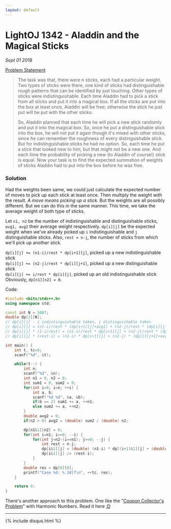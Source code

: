 ```yaml
---
layout: default
---
```


# LightOJ 1342 - Aladdin and the Magical Sticks
_Sept 01 2018_

[Problem Statement](http://lightoj.com/volume_showproblem.php?problem=1342)

> The task was that, there were n sticks, each had a particular weight. Two types of sticks were there, one kind of sticks had distinguishable rough patterns that can be identified by just touching. Other types of sticks were indistinguishable. Each time Aladdin had to pick a stick from all sticks and put it into a magical box. If all the sticks are put into the box at least once, Aladdin will be free; otherwise the stick he just put will be put with the other sticks.
> 
> So, Aladdin planned that each time he will pick a new stick randomly and put it into the magical box. So, once he put a distinguishable stick into the box, he will not put it again though it's mixed with other sticks, since he can remember the roughness of every distinguishable stick. But for indistinguishable sticks he had no option. So, each time he put a stick that looked new to him, but that might not be a new one. And each time the probability of picking a new (to Aladdin of course!) stick is equal. Now your task is to find the expected summation of weights of sticks Aladdin had to put into the box before he was free.

### Solution

Had the weights been same, we could just calculate the expected number of moves to pick up each stick at least once. Then multiply the weight with the result. _A move means picking up a stick._ But the weights are all possibly different. But we can do this in the same manner. This time, we take the average weight of both type of sticks.

Let `n1, n2` be the number of indistinguishable and distinguishable sticks, `avg1, avg2` their average weight respectively. `dp[i][j]` be the expected weight when we've already picked up `i` indistinguishable and `j` distinguishable sticks. Also, `rest = n-j`, the number of sticks from which we'll pick up another stick.

`dp[i][j] += (n1-i)/rest * dp[i+1][j]`, picked up a new indistinguishable stick<br/>
`dp[i][j] += (n2-j)/rest * dp[i][j+1]`, picked up a new distinguishable stick<br/>
`dp[i][j] += i/rest * dp[i][j]`, picked up an old indistinguishable stick<br/>
Obviously, `dp[n1][n2] = 0`.

Code:
```cpp
#include <bits/stdc++.h>
using namespace std;

const int N = 5007;
double dp[2][N];
// dp[i][j] - i indistinguishable taken, j distinguishable taken
// dp[i][j] = (n1-i)/rest * (dp[i+1][j]+avg1) + (n2-j)/rest * (dp[i][j+1]+avg2) + i/rest * (dp[i][j]+avg1)
// dp[i][j] * (1-i/rest) = (n1-i)/rest * dp[i+1][j] + (n2-j)/rest * (dp[i][j+1]+avg2) + n1/rest*avg1
// dp[i][j] * (rest-i) = (n1-i) * dp[i+1][j] + (n2-j) * (dp[i][j+1]+avg2) + n1*avg

int main() {
	int t, tc=0;
	scanf("%d", &t);

	while(t--) {
		int n;
		scanf("%d", &n);
		int n1 = 0, n2 = 0;
		int sum1 = 0, sum2 = 0;
		for(int i=0; i<n; ++i) {
			int a, b;
			scanf("%d %d", &a, &b);
			if(b == 2) sum1 += a, ++n1;
			else sum2 += a, ++n2;
		}
		double avg2 = 0;
		if(n2 > 0) avg2 = (double) sum2 / (double) n2;

		dp[n1&1][n2] = 0;
		for(int i=n1; i>=0; --i) {
			for(int j=n2-(i==n1); j>=0; --j) {
				int rest = n-j;
				dp[i&1][j] = (double) (n1-i) * dp[(i+1)&1][j] + (double) (n2-j) * (dp[i&1][(j+1)]+avg2) + (double) sum1;
				dp[i&1][j] /= (rest-i);
			}
		}
		double res = dp[0][0];
		printf("Case %d: %.10lf\n", ++tc, res);
	}

	return 0;
}
```

There's another approach to this problem. One like the "[Coupon Collector's Problem](https://en.wikipedia.org/wiki/Coupon_collector%27s_problem)" with Harmonic Numbers. Read it here [:D](http://lbv-pc.blogspot.com/2012/09/aladdin-and-magical-sticks.html)

***

{% include disqus.html %}
